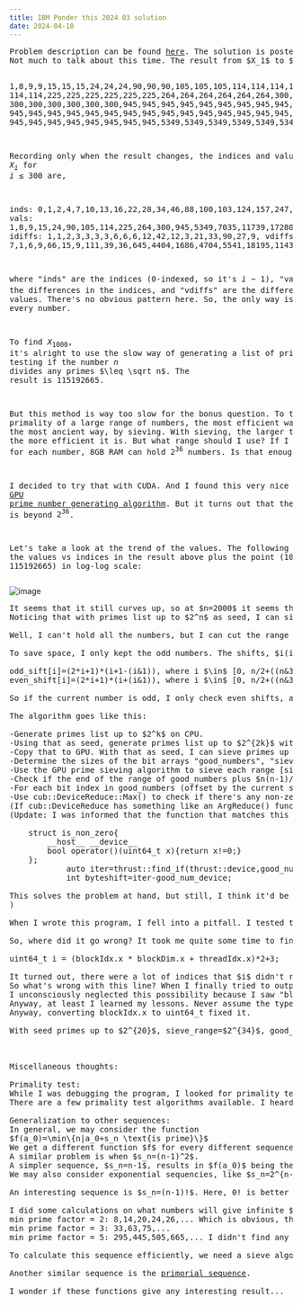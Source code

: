 ```yaml
---
title: IBM Ponder this 2024 03 solution
date: 2024-04-10
---
```

<link rel="stylesheet" href="/Yi-blog/css/styles.css">
<script src='https://cdnjs.cloudflare.com/ajax/libs/jquery/3.1.1/jquery.min.js' type='text/javascript'></script>
<script src='https://cdnjs.cloudflare.com/ajax/libs/highlight.js/9.9.0/highlight.min.js' type='text/javascript'></script>
<script src='https://cdnjs.cloudflare.com/ajax/libs/showdown/1.6.2/showdown.min.js' type='text/javascript'></script>
<link href='https://cdnjs.cloudflare.com/ajax/libs/highlight.js/9.9.0/styles/default.min.css' id='markdown' rel='stylesheet'/>  
<script>
    function loadScript(src){
      return new Promise(function(resolve, reject){
        let script = document.createElement('script');
        script.src = src;
        script.onload = () => resolve(script);
        script.onerror = () => reject(new Error(`Script load error for ${src}`));
        document.head.append(script);
      });
    }
    loadScript("https://yjian012.github.io/Yi-blog/js/markdown-highlight-in-blogger.js").then(script=>loadScript("https://yjian012.github.io/Yi-blog/js/scripts.js"));
  //https://mxp22.surge.sh/markdown-highlight-in-blogger.js
</script>
<pre>
Problem description can be found <a href="https://research.ibm.com/haifa/ponderthis/challenges/March2024.html">here</a>. The solution is posted <a href="https://research.ibm.com/haifa/ponderthis/solutions/March2024.html">here</a>.
Not much to talk about this time. The result from $X_1$ to $X_{100}$ is,

1,8,9,9,15,15,15,24,24,24,90,90,90,105,105,105,114,114,114,114,
114,114,225,225,225,225,225,225,264,264,264,264,264,264,300,300,300,300,300,300,
300,300,300,300,300,300,945,945,945,945,945,945,945,945,945,945,945,945,945,945,
945,945,945,945,945,945,945,945,945,945,945,945,945,945,945,945,945,945,945,945,
945,945,945,945,945,945,945,945,5349,5349,5349,5349,5349,5349,5349,5349,5349,5349,5349,5349,

Recording only when the result changes, the indices and values of $X_i$ for $i\leq 300$ are,

inds:
0,1,2,4,7,10,13,16,22,28,34,46,88,100,103,124,157,247,274,283,
vals:
1,8,9,15,24,90,105,114,225,264,300,945,5349,7035,11739,17280,35475,46914,190365,351645,
idiffs:
1,1,2,3,3,3,3,6,6,6,12,42,12,3,21,33,90,27,9,
vdiffs:
7,1,6,9,66,15,9,111,39,36,645,4404,1686,4704,5541,18195,11439,143451,161280,

where "inds" are the indices (0-indexed, so it's $i-1$), "vals" are the values $X_i$, "idiffs" are the differences in the indices, and "vdiffs" are the differences in the values.
There's no obvious pattern here. So, the only way is to test every number.

To find $X_{1000}$, it's alright to use the slow way of generating a list of primes, i.e., testing if the number $n$ divides any primes $\leq \sqrt n$. The result is 115192665.

But this method is way too slow for the bonus question.
To test the primality of a large range of numbers, the most efficient way is also the most ancient way, by sieving. With sieving, the larger the range, the more efficient it is. But what range should I use?
If I use one bit for each number, 8GB RAM can hold $2^{36}$ numbers. Is that enough?

I decided to try that with CUDA. And I found this very nice <a href="https://medium.com/@mckev/generating-prime-numbers-using-gpu-eb0d9caea479">GPU prime number generating algorithm</a>. But it turns out that the result is beyond $2^{36}$. 

Let's take a look at the trend of the values. The following plot is the values vs indices in the result above plus the point (1000, 115192665) in log-log scale:
</pre>
![image](/Yi-blog/img/trend.PNG)
<pre>
It seems that it still curves up, so at $n=2000$ it seems that it should be about $10^{11}$, which is about $2^{36.5}$. But it's hard to tell if that's enough, it may very well be much larger. What can I do?
Noticing that with primes list up to $2^n$ as seed, I can sieve primes up to $2^{2n}$. So, since I can already generate primes up to $2^{36}$, theoretically I can use that to generate primes up to $2^{72}$. But there's not enough ram or even storage to hold that many numbers.

Well, I can't hold all the numbers, but I can cut the range into sections, and sieve them one by one.

To save space, I only kept the odd numbers. The shifts, $i(i-1)/2$, are also separated into two lists, the odd ones and the even ones, for quick look up. It's not hard to come up with the formulas, i.e.

odd_sift[i]=(2*i+1)*(i+1-(i&1)), where i $\in$ [0, n/2+((n&3)==3) )
even_shift[i]=(2*i+1)*(i+(i&1)), where i $\in$ [0, n/2+((n&3)==1) )

So if the current number is odd, I only check even shifts, and odd shifts for even numbers.

The algorithm goes like this:

-Generate primes list up to $2^k$ on CPU.
-Using that as seed, generate primes list up to $2^{2k}$ with CUDA.
-Copy that to GPU. With that as seed, I can sieve primes up to $2^{4k}$.
-Determine the sizes of the bit arrays "good_numbers", "sieve_buffer", and integer arrays "odd_sift" and "even_shift", and allocate them on GPU. The sieve range must be greater than the good_numbers range plus $n(n-1)/2$. The larger the range, the more efficient it is. Initialize the bit arrays to 1 bits.
-Use the GPU prime sieving algorithm to sieve each range [sieve_start, sieve_end). Use binary search to find the starting index in the primes list. Also, since the minimum number to multiply is 3, and only odd numbers are considered, the number of threads is only 1/6 of the range.
-Check if the end of the range of good_numbers plus $n(n-1)/2$ is beyond the sieve range. If so, change sieve_start to the current starting point of good_numbers, and sieve this new range.
-For each bit index in good_numbers (offset by the current starting point), check if the number shifted by odd_shift or even_shift is a prime. If it hits a prime, mark the bit to 0.
-Use cub::DeviceReduce::Max() to check if there's any non-zero values in good_numbers. If not, move current start point to the previous end point. Otherwise, the answer is found, return the location of the first 1 bit.
(If cub::DeviceReduce has something like an ArgReduce() function which takes a custom reduce function, this could be done more efficiently, but I didn't find any. I've submitted a feature request, don't know if it'll be added one day.)
(Update: I was informed that the function that matches this description is <a href="https://nvidia.github.io/cccl/thrust/api/groups/group__searching.html#function-find-if">thrust::find_if</a>. Don't need to worry about the "thrust::device", just pass the C array and it works, like this:

    struct is_non_zero{
        __host__ __device__
        bool operator()(uint64_t x){return x!=0;}
    };
            auto iter=thrust::find_if(thrust::device,good_num_device,good_num_device+good_num_size,is_non_zero());
            int byteshift=iter-good_num_device;

This solves the problem at hand, but still, I think it'd be nice to have an argument version of reduce. Maybe it'll be useful somewhere else.
)

When I wrote this program, I fell into a pitfall. I tested the program for $n\leq 300$ and $n=1000$, it worked pretty well. But when I tried $n=2024$, it just kept going, until my GPU runtime got disconnected. Then I switched to the CPU version, and very quickly, an answer popped out, 1412159754600. I was surprised that the answer wasn't found by the GPU, but it's right after where it left off. I didn't think too much about it, so I just submitted it. Since you've already seen the answer, you probably noticed that this is not the correct answer. Indeed, this is about 12 times larger than the actual answer.

So, where did it go wrong? It took me quite some time to find out where the bug is. It turned out, it was not in the logic. It was not even in my implementation. It was in this line:

uint64_t i = (blockIdx.x * blockDim.x + threadIdx.x)*2+3;

It turned out, there were a lot of indices that $i$ didn't reach, meaning that many composite numbers were not sieved, instead they were left as prime. That's why the program never ended, it saw prime numbers everywhere, and every number hit a prime within only a few steps.
So what's wrong with this line? When I finally tried to output the indices "blockIdx.x, blockDim.x, threadIdx.x", a warning caught my attention. It said that I was trying to print an unsigned int type as an unsigned long long type. So, that's it. The indices, blockIdx.x etc, are all 32 bit unsigned int. But the number of threads can be greater than $2^{32}$. When that happens, it doesn't give a runtime error like a signed integer. It just quietly overflows. Very sneaky. Since these variables are not defined by me, it's not easy for me to check what type they are in.
I unconsciously neglected this possibility because I saw "blockIdx.x * blockDim.x + threadIdx.x" as the index in an array in many CUDA program examples, so I naturally thought, "they must be in size_t type, so that it can be used to represent any index in an array." Well, how wrong I was.
Anyway, at least I learned my lessons. Never assume the type of a variable not defined by myself, always check them. And, CUDA indices are 32 bit unsigned int. Guess I will remember this for the rest of my life...
Anyway, converting blockIdx.x to uint64_t fixed it.

With seed primes up to $2^{20}$, sieve_range=$2^{34}$, good_numbers range=$2^{22}$, the program finds the solution in 2m40s.



Miscellaneous thoughts:

Primality test:
While I was debugging the program, I looked for primality test algorithms to double check the number of steps.
There are a few primality test algorithms available. I heard about the <a href="https://en.wikipedia.org/wiki/AKS_primality_test">AKS test</a> 10 years ago. This time, I learned more about other algorithms, and I realized that although AKS algorithm is the first deterministic primality test that runs in polynomial time, in practice we may use a faster probabilistic test. The <a href="https://en.wikipedia.org/wiki/Baillie%E2%80%93PSW_primality_test">Baillie–PSW primality test</a> is a good candidate. Even though it's probabilistc, no counter-examples have ever been found. I found the <a href="https://flintlib.org/doc/fmpz.html#c.fmpz_is_probabprime_BPSW">FLINT implememtation</a> of the BPSW algorithm and learned how to install and use it. It was pretty easy to use (although the installation is very slow...).

Generalization to other sequences:
In general, we may consider the function
$f(a_0)=\min\{n|a_0+s_n \text{is prime}\}$
We get a different function $f$ for every different sequence $s_n$. The problem above is the case where $s_n=0+1+\dots+(n-1)=n(n-1)/2$.
A similar problem is when $s_n=(n-1)^2$.
A simpler sequence, $s_n=n-1$, results in $f(a_0)$ being the distance from $a_0$ to the next prime number, which gives <a href="https://oeis.org/A007920">this list</a>.
We may also consider exponential sequencies, like $s_n=2^{n-1}$.

An interesting sequence is $s_n=(n-1)!$. Here, 0! is better defined as 0, I think. The biggest difference between this sequence and those above is, for any $a_0$, the function $f(a_0)$ with $s_n$ given above should be finite (except when $s_n=k^{n-1}$ and $\gcd(a_0,k)\neq 1$ or both $a_0$ and $k$ are odd), but it's not at all clear where it will stop until we find the solution. But with factorial sequence, it's the opposite: we must have $f(a_0)&lt;m(a_0)$ or $f(a_0)=\infty$, where $m(1)=1$ and for $x\neq 1$, $m(x)$ is the minimum prime factor of $x$.

I did some calculations on what numbers will give infinite $f(a_0)$, grouped by their minimum prime factor.
min prime factor = 2: 8,14,20,24,26,... Which is obvious, those that equals an odd composite minus one.
min prime factor = 3: 33,63,75,...
min prime factor = 5: 295,445,505,665,... I didn't find any up to 100 by hand, so I wrote a program to find them.

To calculate this sequence efficiently, we need a sieve algorithm that leave the minimum prime factor of a number. This is not hard to construct, just initialize the values to uint(-1), and use min() function in the sieving. The problem is when the composite number is a product of very large primes, in which case we must test the primality of $n+k!$ for $k$ from 1 to $p-1$, where $p$ is $n$'s minimum prime factor. The number can be very large and there are a lot of tests to do.

Another similar sequence is the <a href="https://en.wikipedia.org/wiki/Primorial">primorial sequence</a>.

I wonder if these functions give any interesting result...